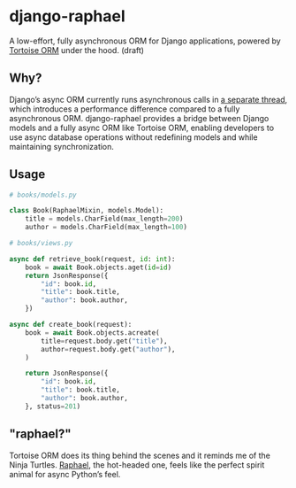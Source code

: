 # django-raphael

A low-effort, fully asynchronous ORM for Django applications, powered by [Tortoise ORM](https://tortoise.github.io/) under the hood. (draft)

## Why?

Django’s async ORM currently runs asynchronous calls in [a separate thread](https://docs.djangoproject.com/en/5.2/topics/async/), which introduces a performance difference compared to a fully asynchronous ORM. django-raphael provides a bridge between Django models and a fully async ORM like Tortoise ORM, enabling developers to use async database operations without redefining models and while maintaining synchronization.

## Usage

```python
# books/models.py

class Book(RaphaelMixin, models.Model):
    title = models.CharField(max_length=200)
    author = models.CharField(max_length=100)
```

```python
# books/views.py

async def retrieve_book(request, id: int):
    book = await Book.objects.aget(id=id)
    return JsonResponse({
        "id": book.id,
        "title": book.title,
        "author": book.author,
    })

async def create_book(request):
    book = await Book.objects.acreate(
        title=request.body.get("title"),
        author=request.body.get("author"),
    )

    return JsonResponse({
        "id": book.id,
        "title": book.title,
        "author": book.author,
    }, status=201)
```

## "raphael?"

Tortoise ORM does its thing behind the scenes and it reminds me of the Ninja Turtles. [Raphael](https://en.wikipedia.org/wiki/Raphael_(Teenage_Mutant_Ninja_Turtles)), the hot-headed one, feels like the perfect spirit animal for async Python’s feel.
